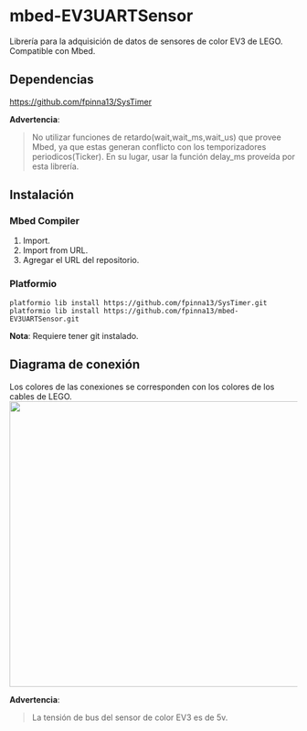 # mbed-EV3UARTSensor
Librería para la adquisición de datos de sensores de color EV3 de LEGO. Compatible con Mbed.

## Dependencias
<https://github.com/fpinna13/SysTimer>

**Advertencia**:
> No utilizar funciones de retardo(wait,wait_ms,wait_us) que provee Mbed, ya que estas generan conflicto con los temporizadores periodicos(Ticker). 
En su lugar, usar la función delay_ms proveída por esta librería.

## Instalación
### Mbed Compiler
1. Import.
2. Import from URL.
3. Agregar el URL del repositorio.

### Platformio
```
platformio lib install https://github.com/fpinna13/SysTimer.git
platformio lib install https://github.com/fpinna13/mbed-EV3UARTSensor.git
```
**Nota**:
Requiere tener git instalado.

## Diagrama de conexión
Los colores de las conexiones se corresponden con los colores de los cables de LEGO.
<img src="https://user-images.githubusercontent.com/19673895/36406509-303de414-15d6-11e8-8e5e-6ff5637c6e45.png" width="700" height="500" />

**Advertencia**:
> La tensión de bus del sensor de color EV3 es de 5v.
